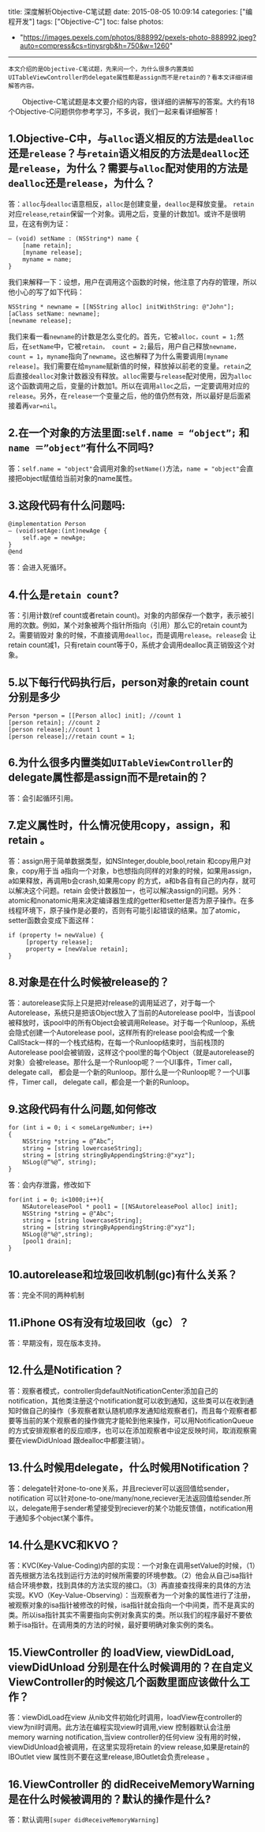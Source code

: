 title: 深度解析Objective-C笔试题
date: 2015-08-05 10:09:14
categories: ["编程开发"]
tags: ["Objective-C"]
toc: false
photos:
  - "https://images.pexels.com/photos/888992/pexels-photo-888992.jpeg?auto=compress&cs=tinysrgb&h=750&w=1260"
---
	本文介绍的是Objective-C笔试题，先来问一个，为什么很多内置类如UITableViewController的delegate属性都是assign而不是retain的？看本文详细详细解答内容。

&emsp;&emsp;Objective-C笔试题是本文要介绍的内容，很详细的讲解写的答案。大约有18个Objective-C问题供你参考学习，不多说，我们一起来看详细解答！

## 1.Objective-C中，与`alloc`语义相反的方法是`dealloc`还是`release`？与`retain`语义相反的方法是`dealloc`还是`release`，为什么？需要与`alloc`配对使用的方法是`dealloc`还是`release`，为什么？
答：`alloc`与`dealloc`语意相反，`alloc`是创建变量，`dealloc`是释放变量。 `retain`对应`release`,`retain`保留一个对象。调用之后，变量的计数加1。或许不是很明显，在这有例为证：

```
— (void) setName : (NSString*) name {
    [name retain];
    [myname release];
    myname = name;
}
```
我们来解释一下：设想，用户在调用这个函数的时候，他注意了内存的管理，所以他小心的写了如下代码：

```
NSString * newname = [[NSString alloc] initWithString: @"John"];
[aClass setName: newname];
[newname release];
```
我们来看一看`newname`的计数是怎么变化的。首先，它被`alloc，count = 1;`然后，在`setName`中，它被`retain， count = 2;`最后，用户自己释放`newname，count = 1`，`myname`指向了`newname`。这也解释了为什么需要调用`[myname release]`。我们需要在给`myname`赋新值的时候，释放掉以前老的变量。`retain`之后直接`dealloc`对象计数器没有释放。`alloc`需要与`release`配对使用，因为`alloc`这个函数调用之后，变量的计数加1。所以在调用`alloc`之后，一定要调用对应的`release`。另外，在`release`一个变量之后，他的值仍然有效，所以最好是后面紧接着再`var=nil`。
<!-- more -->
## 2.在一个对象的方法里面:`self.name = “object”;` 和`name ＝”object”`有什么不同吗?
答：`self.name = "object"`会调用对象的`setName()`方法，`name = "object"`会直接把object赋值给当前对象的name属性。

## 3.这段代码有什么问题吗:

```
@implementation Person
— (void)setAge:(int)newAge {
    self.age = newAge;
}
@end
```
答：会进入死循环。

## 4.什么是`retain count`?
答：引用计数(ref count或者retain count)。对象的内部保存一个数字，表示被引用的次数。例如，某个对象被两个指针所指向（引用）那么它的retain count为2。需要销毁对 象的时候，不直接调用`dealloc`，而是调用`release`。`release`会 让retain count减1，只有retain count等于0，系统才会调用dealloc真正销毁这个对象。

## 5.以下每行代码执行后，person对象的retain count分别是多少

```
Person *person = [[Person alloc] init]; //count 1
[person retain]; //count 2
[person release];//count 1
[person release];//retain count = 1;
```

## 6.为什么很多内置类如`UITableViewController`的delegate属性都是assign而不是retain的？
答：会引起循环引用。

## 7.定义属性时，什么情况使用copy，assign，和retain 。
答：assign用于简单数据类型，如NSInteger,double,bool,retain 和copy用户对象，copy用于当 a指向一个对象，b也想指向同样的对象的时候，如果用assign，a如果释放，再调用b会crash,如果用copy 的方式，a和b各自有自己的内存，就可以解决这个问题。retain 会使计数器加一，也可以解决assign的问题。另外：atomic和nonatomic用来决定编译器生成的getter和setter是否为原子操作。在多线程环境下，原子操作是必要的，否则有可能引起错误的结果。加了atomic，setter函数会变成下面这样：

```
if (property != newValue) {
     [property release];
     property = [newValue retain];
}
```

## 8.对象是在什么时候被release的？
答：autorelease实际上只是把对release的调用延迟了，对于每一个Autorelease，系统只是把该Object放入了当前的Autorelease pool中，当该pool被释放时，该pool中的所有Object会被调用Release。对于每一个Runloop，系统会隐式创建一个Autorelease pool，这样所有的release pool会构成一个象CallStack一样的一个栈式结构，在每一个Runloop结束时，当前栈顶的Autorelease pool会被销毁，这样这个pool里的每个Object（就是autorelease的对象）会被release。那什么是一个Runloop呢？一个UI事件，Timer call， delegate call， 都会是一个新的Runloop。那什么是一个Runloop呢？一个UI事件，Timer call， delegate call，都会是一个新的Runloop。

## 9.这段代码有什么问题,如何修改

```
for (int i = 0; i < someLargeNumber; i++)
{
    NSString *string = @”Abc”;
    string = [string lowercaseString];
    string = [string stringByAppendingString:@"xyz"];
    NSLog(@“%@”, string);
}
```

答：会内存泄露，修改如下

```
for(int i = 0; i<1000;i++){
    NSAutoreleasePool * pool1 = [[NSAutoreleasePool alloc] init];
    NSString *string = @"Abc";
    string = [string lowercaseString];
    string = [string stringByAppendingString:@"xyz"];
    NSLog(@"%@",string);
    [pool1 drain];
}
```

## 10.autorelease和垃圾回收机制(gc)有什么关系？
答：完全不同的两种机制

## 11.iPhone OS有没有垃圾回收（gc）？
答：早期没有，现在版本支持。

## 12.什么是Notification？
答：观察者模式，controller向defaultNotificationCenter添加自己的notification，其他类注册这个notification就可以收到通知，这些类可以在收到通知时做自己的操作（多观察者默认随机顺序发通知给观察者们，而且每个观察者都要等当前的某个观察者的操作做完才能轮到他来操作，可以用NotificationQueue的方式安排观察者的反应顺序，也可以在添加观察者中设定反映时间，取消观察需要在viewDidUnload 跟dealloc中都要注销）。

## 13.什么时候用delegate，什么时候用Notification？
答：delegate针对one-to-one关系，并且reciever可以返回值给sender，notification 可以针对one-to-one/many/none,reciever无法返回值给sender.所以，delegate用于sender希望接受到reciever的某个功能反馈值，notification用于通知多个object某个事件。

## 14.什么是KVC和KVO？
答：KVC(Key-Value-Coding)内部的实现：一个对象在调用setValue的时候，（1）首先根据方法名找到运行方法的时候所需要的环境参数。（2）他会从自己isa指针结合环境参数，找到具体的方法实现的接口。（3）再直接查找得来的具体的方法实现。KVO（Key-Value-Observing）：当观察者为一个对象的属性进行了注册，被观察对象的isa指针被修改的时候，isa指针就会指向一个中间类，而不是真实的类。所以isa指针其实不需要指向实例对象真实的类。所以我们的程序最好不要依赖于isa指针。在调用类的方法的时候，最好要明确对象实例的类名。

## 15.ViewController 的 loadView, viewDidLoad, viewDidUnload 分别是在什么时候调用的？在自定义ViewController的时候这几个函数里面应该做什么工作？
答：viewDidLoad在view 从nib文件初始化时调用，loadView在controller的view为nil时调用。此方法在编程实现view时调用,view 控制器默认会注册memory warning notification,当view controller的任何view 没有用的时候，viewDidUnload会被调用，在这里实现将retain 的view release,如果是retain的IBOutlet view 属性则不要在这里release,IBOutlet会负责release 。

## 16.ViewController 的 didReceiveMemoryWarning 是在什么时候被调用的？默认的操作是什么?
答：默认调用`[super didReceiveMemoryWarning]`
